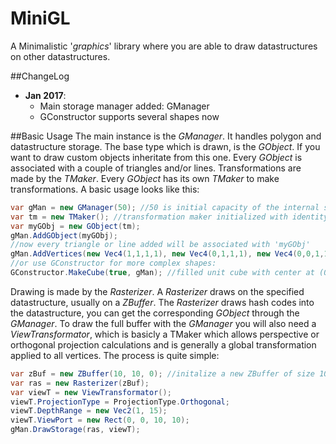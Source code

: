 # MiniGL

A Minimalistic '*graphics*' library where you are able to draw datastructures on other datastructures.

##ChangeLog
- **Jan 2017**:
  - Main storage manager added: GManager
  - GConstructor supports several shapes now

##Basic Usage
The main instance is the *GManager*. It handles polygon and datastructure storage.
The base type which is drawn, is the *GObject*. If you want to draw custom objects inheritate from this one.
Every *GObject* is associated with a couple of triangles and/or lines.
Transformations are made by the *TMaker*. Every *GObject* has its own *TMaker* to make transformations.
A basic usage looks like this:
```C#
var gMan = new GManager(50); //50 is initial capacity of the internal storage
var tm = new TMaker(); //transformation maker initialized with identity matrix
var myGObj = new GObject(tm);
gMan.AddGObject(myGObj);
//now every triangle or line added will be associated with 'myGObj'
gMan.AddVertices(new Vec4(1,1,1,1), new Vec4(0,1,1,1), new Vec4(0,0,1,1)); //add a simple triangle
//or use GConstructor for more complex shapes:
GConstructor.MakeCube(true, gMan); //filled unit cube with center at (0,0,0)
```
Drawing is made by the *Rasterizer*. A *Rasterizer* draws on the specified datastructure, usually on a *ZBuffer*.
The *Rasterizer* draws hash codes into the datastructure, you can get the corresponding *GObject* through the *GManager*.
To draw the full buffer with the *GManager* you will also need a *ViewTransformator*, which is basicly a TMaker which allows
perspective or orthogonal projection calculations and is generally a global transformation applied to all vertices.
The process is quite simple:
```C#
var zBuf = new ZBuffer(10, 10, 0); //initalize a new ZBuffer of size 10x10 with background '0'
var ras = new Rasterizer(zBuf);
var viewT = new ViewTransformator();
viewT.ProjectionType = ProjectionType.Orthogonal;
viewT.DepthRange = new Vec2(1, 15);
viewT.ViewPort = new Rect(0, 0, 10, 10);
gMan.DrawStorage(ras, viewT);
```

